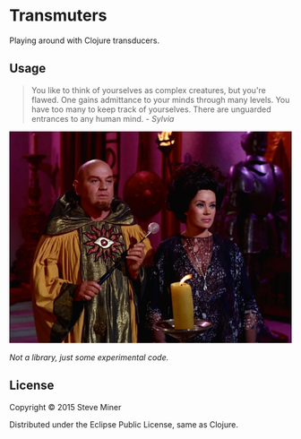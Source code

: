 # Transmuters

Playing around with Clojure transducers.

## Usage

> You like to think of yourselves as complex creatures, but you're flawed. One gains
> admittance to your minds through many levels. You have too many to keep track of
> yourselves. There are unguarded entrances to any human mind. - *Sylvia*



![Transmuter from Catspaw](transmuter.jpg "Transmuter")


*Not a library, just some experimental code.*

## License

Copyright © 2015 Steve Miner

Distributed under the Eclipse Public License, same as Clojure.

